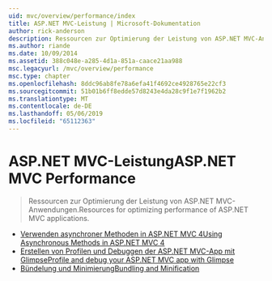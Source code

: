 ```yaml
---
uid: mvc/overview/performance/index
title: ASP.NET MVC-Leistung | Microsoft-Dokumentation
author: rick-anderson
description: Ressourcen zur Optimierung der Leistung von ASP.NET MVC-Anwendungen.
ms.author: riande
ms.date: 10/09/2014
ms.assetid: 388c048e-a285-4d1a-851a-caace21aa988
msc.legacyurl: /mvc/overview/performance
msc.type: chapter
ms.openlocfilehash: 8ddc96ab8fe78a6efa41f4692ce4928765e22cf3
ms.sourcegitcommit: 51b01b6ff8edde57d8243e4da28c9f1e7f1962b2
ms.translationtype: MT
ms.contentlocale: de-DE
ms.lasthandoff: 05/06/2019
ms.locfileid: "65112363"
---
```

# <a name="aspnet-mvc-performance"></a><span data-ttu-id="243a5-103">ASP.NET MVC-Leistung</span><span class="sxs-lookup"><span data-stu-id="243a5-103">ASP.NET MVC Performance</span></span>

> <span data-ttu-id="243a5-104">Ressourcen zur Optimierung der Leistung von ASP.NET MVC-Anwendungen.</span><span class="sxs-lookup"><span data-stu-id="243a5-104">Resources for optimizing performance of ASP.NET MVC applications.</span></span>

- [<span data-ttu-id="243a5-105">Verwenden asynchroner Methoden in ASP.NET MVC 4</span><span class="sxs-lookup"><span data-stu-id="243a5-105">Using Asynchronous Methods in ASP.NET MVC 4</span></span>](using-asynchronous-methods-in-aspnet-mvc-4.md)
- [<span data-ttu-id="243a5-106">Erstellen von Profilen und Debuggen der ASP.NET MVC-App mit Glimpse</span><span class="sxs-lookup"><span data-stu-id="243a5-106">Profile and debug your ASP.NET MVC app with Glimpse</span></span>](profile-and-debug-your-aspnet-mvc-app-with-glimpse.md)
- [<span data-ttu-id="243a5-107">Bündelung und Minimierung</span><span class="sxs-lookup"><span data-stu-id="243a5-107">Bundling and Minification</span></span>](bundling-and-minification.md)
